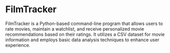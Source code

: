 # FilmTracker
FilmTracker is a Python-based command-line program that allows users to rate movies, maintain a watchlist, and receive personalized movie recommendations based on their ratings. It utilizes a CSV dataset for movie information and employs basic data analysis techniques to enhance user experience.
